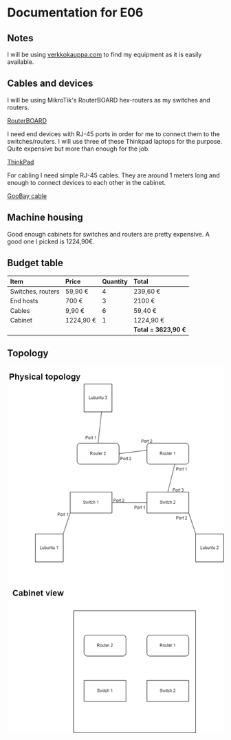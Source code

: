 # Documentation for E06

## Notes
I will be using [verkkokauppa.com](https://www.verkkokauppa.com/fi/etusivu) to find my equipment as it is easily available.

## Cables and devices
I will be using MikroTik's RouterBOARD hex-routers as my switches and routers.

[RouterBOARD](https://www.verkkokauppa.com/fi/product/739921/MikroTik-RouterBOARD-hEX-reititin)

I need end devices with RJ-45 ports in order for me to connect them to the switches/routers. I will use three of these Thinkpad laptops for the purpose. Quite expensive but more than enough for the job.

[ThinkPad](https://www.verkkokauppa.com/fi/product/762391/Lenovo-ThinkPad-P14s-Gen-2-14-kannettava-Win-10-Pro-21A0004R)

For cabling I need simple RJ-45 cables. They are around 1 meters long and enough to connect devices to each other in the cabinet.

[GooBay cable](https://www.verkkokauppa.com/fi/product/11586/Goobay-CAT6-U-UTP-verkkokaapeli-1-m-harmaa)

## Machine housing
Good enough cabinets for switches and routers are pretty expensive. A good one I picked is 1224,90€.

## Budget table
| Item | Price | Quantity | Total |
| :--- | :--- | :--- | :--- |
| Switches, routers | 59,90 € | 4 | 239,60 € |
| End hosts | 700 € | 3 | 2100 € |
| Cables | 9,90 € | 6 | 59,40 € |
| Cabinet | 1224,90 € | 1 | 1224,90 € |
|||| **Total = 3623,90 €**|

## Topology
![](documentation/E06/Topologies-EX6_topo.drawio.png)
